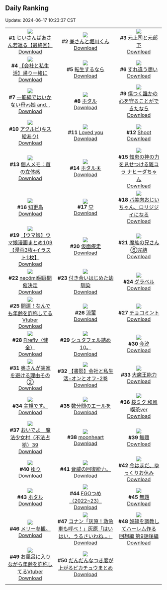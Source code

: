 ## Daily Ranking
Update: 2024-06-17 10:23:37 CST

|      |      |      |
| :----: | :----: | :----: |
| ![](https://i.pixiv.re/c/240x480/img-master/img/2024/06/15/12/57/10/119650997_p0_master1200.jpg)<br>**#1** [じいさんばあさん若返る【最終回】](https://www.pixiv.net/artworks/119650997)<br>[Download](https://i.pixiv.re/img-original/img/2024/06/15/12/57/10/119650997_p0.png) | ![](https://i.pixiv.re/c/240x480/img-master/img/2024/06/14/00/00/22/119611529_p0_master1200.jpg)<br>**#2** [兼さんと堀川くん](https://www.pixiv.net/artworks/119611529)<br>[Download](https://i.pixiv.re/img-original/img/2024/06/14/00/00/22/119611529_p0.png) | ![](https://i.pixiv.re/c/240x480/img-master/img/2024/06/15/00/03/16/119640302_p0_master1200.jpg)<br>**#3** [元上司と元部下](https://www.pixiv.net/artworks/119640302)<br>[Download](https://i.pixiv.re/img-original/img/2024/06/15/00/03/16/119640302_p0.jpg) |
| ![](https://i.pixiv.re/c/240x480/img-master/img/2024/06/14/12/00/15/119622508_p0_master1200.jpg)<br>**#4** [【会社と私生活】帰り一緒に](https://www.pixiv.net/artworks/119622508)<br>[Download](https://i.pixiv.re/img-original/img/2024/06/14/12/00/15/119622508_p0.jpg) | ![](https://i.pixiv.re/c/240x480/img-master/img/2024/06/14/07/30/01/119618870_p0_master1200.jpg)<br>**#5** [転生するなら](https://www.pixiv.net/artworks/119618870)<br>[Download](https://i.pixiv.re/img-original/img/2024/06/14/07/30/01/119618870_p0.jpg) | ![](https://i.pixiv.re/c/240x480/img-master/img/2024/06/15/00/00/27/119639966_p0_master1200.jpg)<br>**#6** [すれ違う想い](https://www.pixiv.net/artworks/119639966)<br>[Download](https://i.pixiv.re/img-original/img/2024/06/15/00/00/27/119639966_p0.png) |
| ![](https://i.pixiv.re/c/240x480/img-master/img/2024/06/14/00/09/09/119612061_p0_master1200.jpg)<br>**#7** [一筋縄ではいかない母vs娘 and...](https://www.pixiv.net/artworks/119612061)<br>[Download](https://i.pixiv.re/img-original/img/2024/06/14/00/09/09/119612061_p0.jpg) | ![](https://i.pixiv.re/c/240x480/img-master/img/2024/06/14/00/05/13/119611922_p0_master1200.jpg)<br>**#8** [ホタル](https://www.pixiv.net/artworks/119611922)<br>[Download](https://i.pixiv.re/img-original/img/2024/06/14/00/05/13/119611922_p0.jpg) | ![](https://i.pixiv.re/c/240x480/img-master/img/2024/06/15/00/00/31/119639984_p0_master1200.jpg)<br>**#9** [傷つく誰かの心を守ることができたなら](https://www.pixiv.net/artworks/119639984)<br>[Download](https://i.pixiv.re/img-original/img/2024/06/15/00/00/31/119639984_p0.png) |
| ![](https://i.pixiv.re/c/240x480/img-master/img/2024/06/15/14/28/24/119655329_p0_master1200.jpg)<br>**#10** [アクルビ(キス絵あり)](https://www.pixiv.net/artworks/119655329)<br>[Download](https://i.pixiv.re/img-original/img/2024/06/15/14/28/24/119655329_p0.jpg) | ![](https://i.pixiv.re/c/240x480/img-master/img/2024/06/15/00/08/44/119640555_p0_master1200.jpg)<br>**#11** [Loved you](https://www.pixiv.net/artworks/119640555)<br>[Download](https://i.pixiv.re/img-original/img/2024/06/15/00/08/44/119640555_p0.jpg) | ![](https://i.pixiv.re/c/240x480/img-master/img/2024/06/14/00/00/17/119611510_p0_master1200.jpg)<br>**#12** [Shoot](https://www.pixiv.net/artworks/119611510)<br>[Download](https://i.pixiv.re/img-original/img/2024/06/14/00/00/17/119611510_p0.jpg) |
| ![](https://i.pixiv.re/c/240x480/img-master/img/2024/06/15/06/00/10/119646629_p0_master1200.jpg)<br>**#13** [個人メモ：首の立体感](https://www.pixiv.net/artworks/119646629)<br>[Download](https://i.pixiv.re/img-original/img/2024/06/15/06/00/10/119646629_p0.jpg) | ![](https://i.pixiv.re/c/240x480/img-master/img/2024/06/14/00/00/25/119611543_p0_master1200.jpg)<br>**#14** [ホタル☀️](https://www.pixiv.net/artworks/119611543)<br>[Download](https://i.pixiv.re/img-original/img/2024/06/14/00/00/25/119611543_p0.jpg) | ![](https://i.pixiv.re/c/240x480/img-master/img/2024/06/14/00/10/25/119612110_p0_master1200.jpg)<br>**#15** [知恵の神の力を見せつける雑コラ ナヒーダちゃん](https://www.pixiv.net/artworks/119612110)<br>[Download](https://i.pixiv.re/img-original/img/2024/06/14/00/10/25/119612110_p0.png) |
| ![](https://i.pixiv.re/c/240x480/img-master/img/2024/06/14/02/25/26/119615311_p0_master1200.jpg)<br>**#16** [知更鸟](https://www.pixiv.net/artworks/119615311)<br>[Download](https://i.pixiv.re/img-original/img/2024/06/14/02/25/26/119615311_p0.jpg) | ![](https://i.pixiv.re/c/240x480/img-master/img/2024/06/14/00/00/37/119611589_p0_master1200.jpg)<br>**#17** [♡](https://www.pixiv.net/artworks/119611589)<br>[Download](https://i.pixiv.re/img-original/img/2024/06/14/00/00/37/119611589_p0.jpg) | ![](https://i.pixiv.re/c/240x480/img-master/img/2024/06/15/00/04/33/119640408_p0_master1200.jpg)<br>**#18** [バ美肉おじいちゃん、ロリジジイになる](https://www.pixiv.net/artworks/119640408)<br>[Download](https://i.pixiv.re/img-original/img/2024/06/15/00/04/33/119640408_p0.jpg) |
| ![](https://i.pixiv.re/c/240x480/img-master/img/2024/06/14/00/39/44/119613046_p0_master1200.jpg)<br>**#19** [【ウマ娘】ウマ娘漫画まとめ109【漫画3枚+イラスト1枚】](https://www.pixiv.net/artworks/119613046)<br>[Download](https://i.pixiv.re/img-original/img/2024/06/14/00/39/44/119613046_p0.jpg) | ![](https://i.pixiv.re/c/240x480/img-master/img/2024/06/14/07/08/40/119618638_p0_master1200.jpg)<br>**#20** [仮面疾走](https://www.pixiv.net/artworks/119618638)<br>[Download](https://i.pixiv.re/img-original/img/2024/06/14/07/08/40/119618638_p0.jpg) | ![](https://i.pixiv.re/c/240x480/img-master/img/2024/06/14/21/35/37/119635061_p0_master1200.jpg)<br>**#21** [魔族の兄さん⑥完結](https://www.pixiv.net/artworks/119635061)<br>[Download](https://i.pixiv.re/img-original/img/2024/06/14/21/35/37/119635061_p0.png) |
| ![](https://i.pixiv.re/c/240x480/img-master/img/2024/06/15/00/00/29/119639975_p0_master1200.jpg)<br>**#22** [necömi個展開催決定](https://www.pixiv.net/artworks/119639975)<br>[Download](https://i.pixiv.re/img-original/img/2024/06/15/00/00/29/119639975_p0.png) | ![](https://i.pixiv.re/c/240x480/img-master/img/2024/06/15/00/03/13/119640294_p0_master1200.jpg)<br>**#23** [付き合いはじめた幼馴染](https://www.pixiv.net/artworks/119640294)<br>[Download](https://i.pixiv.re/img-original/img/2024/06/15/00/03/13/119640294_p0.jpg) | ![](https://i.pixiv.re/c/240x480/img-master/img/2024/06/15/17/31/01/119659249_p0_master1200.jpg)<br>**#24** [グラベル](https://www.pixiv.net/artworks/119659249)<br>[Download](https://i.pixiv.re/img-original/img/2024/06/15/17/31/01/119659249_p0.jpg) |
| ![](https://i.pixiv.re/c/240x480/img-master/img/2024/06/14/21/05/50/119634097_p0_master1200.jpg)<br>**#25** [開運！なんでも年齢を詐称してるVtuber](https://www.pixiv.net/artworks/119634097)<br>[Download](https://i.pixiv.re/img-original/img/2024/06/14/21/05/50/119634097_p0.png) | ![](https://i.pixiv.re/c/240x480/img-master/img/2024/06/15/00/02/24/119640233_p0_master1200.jpg)<br>**#26** [流萤](https://www.pixiv.net/artworks/119640233)<br>[Download](https://i.pixiv.re/img-original/img/2024/06/15/00/02/24/119640233_p0.jpg) | ![](https://i.pixiv.re/c/240x480/img-master/img/2024/06/14/20/30/06/119632903_p0_master1200.jpg)<br>**#27** [チョコミント](https://www.pixiv.net/artworks/119632903)<br>[Download](https://i.pixiv.re/img-original/img/2024/06/14/20/30/06/119632903_p0.png) |
| ![](https://i.pixiv.re/c/240x480/img-master/img/2024/06/14/23/15/46/119638451_p0_master1200.jpg)<br>**#28** [Firefly（健全）](https://www.pixiv.net/artworks/119638451)<br>[Download](https://i.pixiv.re/img-original/img/2024/06/14/23/15/46/119638451_p0.png) | ![](https://i.pixiv.re/c/240x480/img-master/img/2024/06/14/22/48/26/119637583_p0_master1200.jpg)<br>**#29** [シュタフェル詰め10。](https://www.pixiv.net/artworks/119637583)<br>[Download](https://i.pixiv.re/img-original/img/2024/06/14/22/48/26/119637583_p0.png) | ![](https://i.pixiv.re/c/240x480/img-master/img/2024/06/14/13/18/05/119623837_p0_master1200.jpg)<br>**#30** [今汐](https://www.pixiv.net/artworks/119623837)<br>[Download](https://i.pixiv.re/img-original/img/2024/06/14/13/18/05/119623837_p0.png) |
| ![](https://i.pixiv.re/c/240x480/img-master/img/2024/06/15/00/07/04/119640552_p0_master1200.jpg)<br>**#31** [奥さんが実家を避ける理由その②](https://www.pixiv.net/artworks/119640552)<br>[Download](https://i.pixiv.re/img-original/img/2024/06/15/00/07/04/119640552_p0.jpg) | ![](https://i.pixiv.re/c/240x480/img-master/img/2024/06/15/12/10/16/119652517_p0_master1200.jpg)<br>**#32** [【書影】会社と私生活-オンとオフ-2巻](https://www.pixiv.net/artworks/119652517)<br>[Download](https://i.pixiv.re/img-original/img/2024/06/15/12/10/16/119652517_p0.jpg) | ![](https://i.pixiv.re/c/240x480/img-master/img/2024/06/14/05/38/57/119617623_p0_master1200.jpg)<br>**#33** [大魔王能力](https://www.pixiv.net/artworks/119617623)<br>[Download](https://i.pixiv.re/img-original/img/2024/06/14/05/38/57/119617623_p0.jpg) |
| ![](https://i.pixiv.re/c/240x480/img-master/img/2024/06/15/22/43/59/119669061_p0_master1200.jpg)<br>**#34** [主観です。](https://www.pixiv.net/artworks/119669061)<br>[Download](https://i.pixiv.re/img-original/img/2024/06/15/22/43/59/119669061_p0.jpg) | ![](https://i.pixiv.re/c/240x480/img-master/img/2024/06/15/00/56/41/119642181_p0_master1200.jpg)<br>**#35** [数分間のエールを](https://www.pixiv.net/artworks/119642181)<br>[Download](https://i.pixiv.re/img-original/img/2024/06/15/00/56/41/119642181_p0.png) | ![](https://i.pixiv.re/c/240x480/img-master/img/2024/06/15/00/01/09/119640093_p0_master1200.jpg)<br>**#36** [桜ミク 和風喫茶ver](https://www.pixiv.net/artworks/119640093)<br>[Download](https://i.pixiv.re/img-original/img/2024/06/15/00/01/09/119640093_p0.jpg) |
| ![](https://i.pixiv.re/c/240x480/img-master/img/2024/06/15/13/37/08/119654272_p0_master1200.jpg)<br>**#37** [おいでよ　魔法少女村（不法占拠）39](https://www.pixiv.net/artworks/119654272)<br>[Download](https://i.pixiv.re/img-original/img/2024/06/15/13/37/08/119654272_p0.png) | ![](https://i.pixiv.re/c/240x480/img-master/img/2024/06/14/00/00/27/119611551_p0_master1200.jpg)<br>**#38** [moonheart](https://www.pixiv.net/artworks/119611551)<br>[Download](https://i.pixiv.re/img-original/img/2024/06/14/00/00/27/119611551_p0.jpg) | ![](https://i.pixiv.re/c/240x480/img-master/img/2024/06/15/18/25/13/119660806_p0_master1200.jpg)<br>**#39** [無題](https://www.pixiv.net/artworks/119660806)<br>[Download](https://i.pixiv.re/img-original/img/2024/06/15/18/25/13/119660806_p0.png) |
| ![](https://i.pixiv.re/c/240x480/img-master/img/2024/06/14/00/00/15/119611503_p0_master1200.jpg)<br>**#40** [ゆり](https://www.pixiv.net/artworks/119611503)<br>[Download](https://i.pixiv.re/img-original/img/2024/06/14/00/00/15/119611503_p0.png) | ![](https://i.pixiv.re/c/240x480/img-master/img/2024/06/14/13/33/55/119624071_p0_master1200.jpg)<br>**#41** [脅威の回復能力。](https://www.pixiv.net/artworks/119624071)<br>[Download](https://i.pixiv.re/img-original/img/2024/06/14/13/33/55/119624071_p0.jpg) | ![](https://i.pixiv.re/c/240x480/img-master/img/2024/06/15/19/37/10/119662749_p0_master1200.jpg)<br>**#42** [今はまだ、ゆっくりお休み](https://www.pixiv.net/artworks/119662749)<br>[Download](https://i.pixiv.re/img-original/img/2024/06/15/19/37/10/119662749_p0.png) |
| ![](https://i.pixiv.re/c/240x480/img-master/img/2024/06/15/01/00/03/119642269_p0_master1200.jpg)<br>**#43** [ホタル](https://www.pixiv.net/artworks/119642269)<br>[Download](https://i.pixiv.re/img-original/img/2024/06/15/01/00/03/119642269_p0.jpg) | ![](https://i.pixiv.re/c/240x480/img-master/img/2024/06/15/00/06/43/119640540_p0_master1200.jpg)<br>**#44** [FGOつめ（2022~23）](https://www.pixiv.net/artworks/119640540)<br>[Download](https://i.pixiv.re/img-original/img/2024/06/15/00/06/43/119640540_p0.png) | ![](https://i.pixiv.re/c/240x480/img-master/img/2024/06/14/21/17/08/119634427_p0_master1200.jpg)<br>**#45** [無題](https://www.pixiv.net/artworks/119634427)<br>[Download](https://i.pixiv.re/img-original/img/2024/06/14/21/17/08/119634427_p0.jpg) |
| ![](https://i.pixiv.re/c/240x480/img-master/img/2024/06/14/20/49/35/119633490_p0_master1200.jpg)<br>**#46** [メリー参観。](https://www.pixiv.net/artworks/119633490)<br>[Download](https://i.pixiv.re/img-original/img/2024/06/14/20/49/35/119633490_p0.jpg) | ![](https://i.pixiv.re/c/240x480/img-master/img/2024/06/14/12/29/49/119623072_p0_master1200.jpg)<br>**#47** [コナン「灰原！救急車も呼べ！」灰原「はいはい、うるさいわね…」](https://www.pixiv.net/artworks/119623072)<br>[Download](https://i.pixiv.re/img-original/img/2024/06/14/12/29/49/119623072_p0.jpg) | ![](https://i.pixiv.re/c/240x480/img-master/img/2024/06/14/00/02/07/119611744_p0_master1200.jpg)<br>**#48** [奴隷を調教してハーレム作る 回想編 第9話後編](https://www.pixiv.net/artworks/119611744)<br>[Download](https://i.pixiv.re/img-original/img/2024/06/14/00/02/07/119611744_p0.jpg) |
| ![](https://i.pixiv.re/c/240x480/img-master/img/2024/06/15/21/09/13/119665679_p0_master1200.jpg)<br>**#49** [お風呂に入りながら年齢を詐称してるVtuber](https://www.pixiv.net/artworks/119665679)<br>[Download](https://i.pixiv.re/img-original/img/2024/06/15/21/09/13/119665679_p0.png) | ![](https://i.pixiv.re/c/240x480/img-master/img/2024/06/14/00/06/34/119611974_p0_master1200.jpg)<br>**#50** [だんだんなつき度が上がるピカチュウまとめ](https://www.pixiv.net/artworks/119611974)<br>[Download](https://i.pixiv.re/img-original/img/2024/06/14/00/06/34/119611974_p0.jpg) |
|      |
